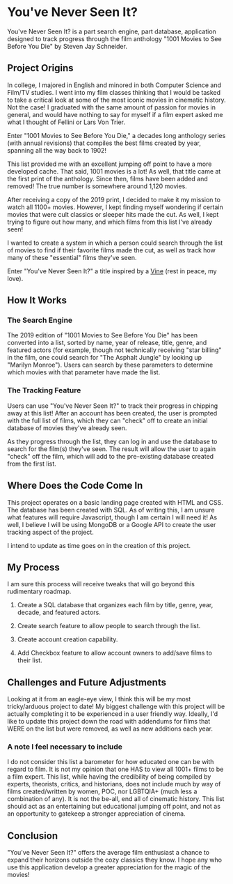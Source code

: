 # You've Never Seen It? 

You've Never Seen It? is a part search engine, part database, application designed to track progress through the film anthology "1001 Movies to See Before You Die" by Steven Jay Schneider.

## Project Origins

In college, I majored in English and minored in both Computer Science and Film/TV studies. I went into my film classes thinking that I would be tasked to take a critical look at some of the most iconic movies in cinematic history. Not the case! I graduated with the same amount of passion for movies in general, and would have nothing to say for myself if a film expert asked me what I thought of Fellini or Lars Von Trier. 

Enter "1001 Movies to See Before You Die," a decades long anthology series (with annual revisions) that compiles the best films created by year, spanning all the way back to 1902! 

This list provided me with an excellent jumping off point to have a more developed cache. That said, 1001 movies is a lot! As well, that title came at the first print of the anthology. Since then, films have been added and removed! The true number is somewhere around 1,120 movies. 

After receiving a copy of the 2019 print, I decided to make it my mission to watch all 1100+ movies. However, I kept finding myself wondering if certain movies that were cult classics or sleeper hits made the cut. As well, I kept trying to figure out how many, and which films from this list I've already seen! 

I wanted to create a system in which a person could search through the list of movies to find if their favorite films made the cut, as well as track how many of these "essential" films they've seen.

Enter "You've Never Seen It?" a title inspired by a [Vine](https://youtu.be/BubEPFxqahg?t=55) (rest in peace, my love). 


## How It Works

### The Search Engine

The 2019 edition of "1001 Movies to See Before You Die" has been converted into a list, sorted by name, year of release, title, genre, and featured actors (for example, though not technically receiving "star billing" in the film, one could search for "The Asphalt Jungle" by looking up "Marilyn Monroe"). Users can search by these parameters to determine which movies with that parameter have made the list. 

### The Tracking Feature 

Users can use "You've Never Seen It?" to track their progress in chipping away at this list! After an account has been created, the user is prompted with the full list of films, which they can "check" off to create an initial database of movies they've already seen. 

As they progress through the list, they can log in and use the database to search for the film(s) they've seen. The result will allow the user to again "check" off the film, which will add to the pre-existing database created from the first list. 

## Where Does the Code Come In

This project operates on a basic landing page created with HTML and CSS. The database has been created with SQL. As of writing this, I am unsure what features will require Javascript, though I am certain I will need it! As well, I believe I will be using MongoDB or a Google API to create the user tracking aspect of the project. 

I intend to update as time goes on in the creation of this project. 

## My Process 

I am sure this process will receive tweaks that will go beyond this rudimentary roadmap. 

1. Create a SQL database that organizes each film by title, genre, year, decade, and featured actors. 

2. Create search feature to allow people to search through the list. 

3. Create account creation capability. 

4. Add Checkbox feature to allow account owners to add/save films to their list. 

## Challenges and Future Adjustments  

Looking at it from an eagle-eye view, I think this will be my most tricky/arduous project to date! My biggest challenge with this project will be actually completing it to be experienced in a user friendly way. Ideally, I'd like to update this project down the road with addendums for films that WERE on the list but were removed, as well as new additions each year.  

### A note I feel necessary to include 
I do not consider this list a barometer for how educated one can be with regard to film. It is not my opinion that one HAS to view all 1001+ films to be a film expert. This list, while having the credibility of being compiled by experts, theorists, critics, and historians, does not include much by way of films created/written by women, POC, nor LGBTQIA+ (much less a combination of any). It is not the be-all, end all of cinematic history. This list should act as an entertaining but educational jumping off point, and not as an opportunity to gatekeep a stronger appreciation of cinema. 

## Conclusion  
"You've Never Seen It?" offers the average film enthusiast a chance to expand their horizons outside the cozy classics they know. I hope any who use this application develop a greater appreciation for the magic of the movies!  
